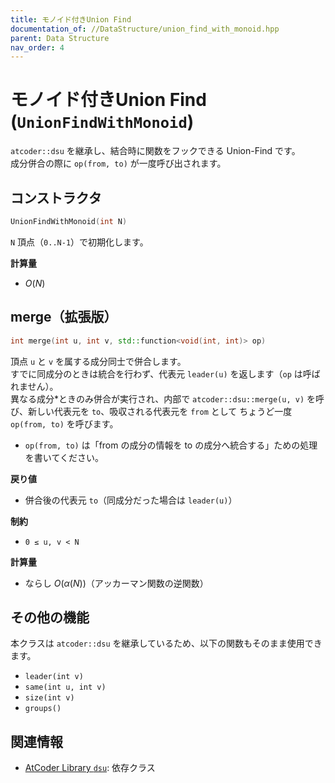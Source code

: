 ```yaml
---
title: モノイド付きUnion Find
documentation_of: //DataStructure/union_find_with_monoid.hpp
parent: Data Structure
nav_order: 4
---
```


# モノイド付きUnion Find (`UnionFindWithMonoid`)
`atcoder::dsu` を継承し、結合時に関数をフックできる Union-Find です。  
成分併合の際に `op(from, to)` が一度呼び出されます。

## コンストラクタ
```cpp
UnionFindWithMonoid(int N)
```
`N` 頂点（`0..N-1`）で初期化します。

**計算量**
- $O(N)$

## merge（拡張版）
```cpp
int merge(int u, int v, std::function<void(int, int)> op)
```
頂点 `u` と `v` を属する成分同士で併合します。  
すでに同成分のときは統合を行わず、代表元 `leader(u)` を返します（`op` は呼ばれません）。  
異なる成分*ときのみ併合が実行され、内部で `atcoder::dsu::merge(u, v)` を呼び、新しい代表元を `to`、吸収される代表元を `from` として ちょうど一度 `op(from, to)` を呼びます。

- `op(from, to)` は「from の成分の情報を to の成分へ統合する」ための処理を書いてください。

**戻り値**
- 併合後の代表元 `to`（同成分だった場合は `leader(u)`）

**制約**
- `0 ≤ u, v < N`

**計算量**
- ならし $O(\alpha(N))$（アッカーマン関数の逆関数）

## その他の機能
本クラスは `atcoder::dsu` を継承しているため、以下の関数もそのまま使用できます。  
- `leader(int v)`  
- `same(int u, int v)`  
- `size(int v)`  
- `groups()`  


## 関連情報
- [AtCoder Library `dsu`](https://atcoder.github.io/ac-library/production/document_ja/dsu.html): 依存クラス


